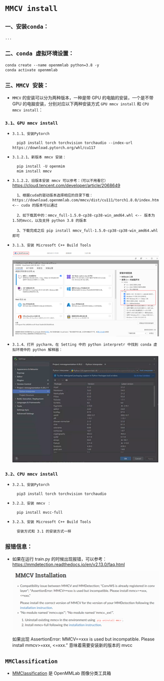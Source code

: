 # `MMCV install`

## `一、安装conda：`
    ...
## `二、conda 虚拟环境设置：`

    conda create --name openmmlab python=3.8 -y
    conda activate openmmlab

## `三、MMCV 安装：`

* `MMCV` 的安装可以分为两种版本，一种是带 GPU 的电脑的安装，一个是不带 GPU 的电脑安装，分别对应以下两种安装方式 `GPU mmcv install` 和 `CPU mmcv install`：

### `3.1、GPU mmcv install`

* `3.1.1、安装Pytorch`

        pip3 install torch torchvision torchaudio --index-url https://download.pytorch.org/whl/cu117


* `3.1.2.1、新版本 mmcv 安装：`

        pip install -U openmim
        mim install mmcv

* `3.1.2.2、旧版本安装 mmcv 可以参考：（可以不用看它）`https://cloud.tencent.com/developer/article/2068649
        
        1、根据cuda的驱动版本选择相应的目录下载：https://download.openmmlab.com/mmcv/dist/cu111/torch1.8.0/index.html <-- cuda 的版本可以通过
        
        2、如下载其中的：mmcv_full-1.5.0-cp38-cp38-win_amd64.whl <-- 版本为1.5的mvcc，以及支持 python 3.8 的版本

        3、下载完成之后 pip install mmcv_full-1.5.0-cp38-cp38-win_amd64.whl 即可

* `3.1.3、安装 Microsoft C++ Build Tools ` 

    <div align=center><img width=700 src="./static/c++.png"/></div>


* `3.1.4、打开 pycharm，在 Setting 中的 python interpretr 中找到 conda 虚拟环境中的 python 解释器：`

    <div align=center><img width=700 src="./static/python_interpreter.png"/></div>



### `3.2、CPU mmcv install`

* `3.2.1、安装Pytorch`

        pip3 install torch torchvision torchaudio

* `3.2.2、安装 mmcv ：`
        
        pip install mvcc-full

* `3.2.3、安装 Microsoft C++ Build Tools`

        安装方式和 3.1 的安装方式一样

## `报错信息：`

* 如果在运行 train.py 的时候出现报错，可以参考：https://mmdetection.readthedocs.io/en/v2.13.0/faq.html

    <div align=center><img width=700 src="./static/error.png"/></div>

    如果出现 AssertionError: MMCV==xxx is used but incompatible. Please install mmcv>=xxx, <=xxx.” 意味着需要安装新的版本的 mvcc





## `MMClassification`

* [MMClassification](https://mmpretrain.readthedocs.io/en/latest/user_guides/config.html) 是 OpenMMLab 图像分类工具箱




